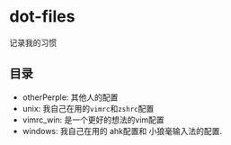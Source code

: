 # dot-files

记录我的习惯

## 目录

- otherPerple: 其他人的配置
- unix: 我自己在用的`vimrc`和`zshrc`配置
 - vimrc_win: 是一个更好的想法的vim配置
- windows: 我自己在用的 ahk配置和 小狼毫输入法的配置.